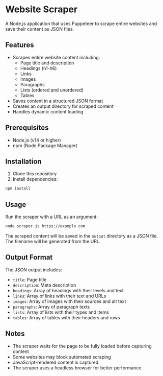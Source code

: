 # Website Scraper

A Node.js application that uses Puppeteer to scrape entire websites and save their content as JSON files.

## Features

- Scrapes entire website content including:
  - Page title and description
  - Headings (h1-h6)
  - Links
  - Images
  - Paragraphs
  - Lists (ordered and unordered)
  - Tables
- Saves content in a structured JSON format
- Creates an output directory for scraped content
- Handles dynamic content loading

## Prerequisites

- Node.js (v14 or higher)
- npm (Node Package Manager)

## Installation

1. Clone this repository
2. Install dependencies:
```bash
npm install
```

## Usage

Run the scraper with a URL as an argument:

```bash
node scraper.js https://example.com
```

The scraped content will be saved in the `output` directory as a JSON file. The filename will be generated from the URL.

## Output Format

The JSON output includes:
- `title`: Page title
- `description`: Meta description
- `headings`: Array of headings with their levels and text
- `links`: Array of links with their text and URLs
- `images`: Array of images with their sources and alt text
- `paragraphs`: Array of paragraph texts
- `lists`: Array of lists with their types and items
- `tables`: Array of tables with their headers and rows

## Notes

- The scraper waits for the page to be fully loaded before capturing content
- Some websites may block automated scraping
- JavaScript-rendered content is captured
- The scraper uses a headless browser for better performance 